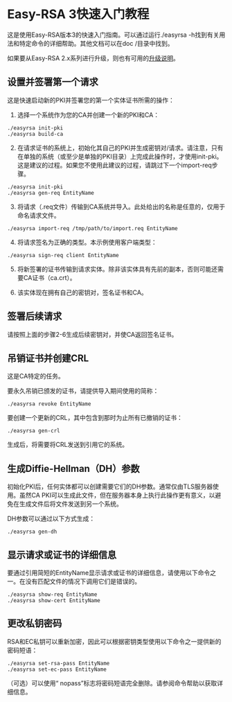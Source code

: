 # Easy-RSA 3快速入门教程
这是使用Easy-RSA版本3的快速入门指南。可以通过运行./easyrsa -h找到有关用法和特定命令的详细帮助。其他文档可以在doc /目录中找到。

如果要从Easy-RSA 2.x系列进行升级，则也有可用的[升级说明](EasyRSA-Upgrade-Notes.md)。

## 设置并签署第一个请求

这是快速启动新的PKI并签署您的第一个实体证书所需的操作：

1. 选择一个系统作为您的CA并创建一个新的PKI和CA：
```
./easyrsa init-pki
./easyrsa build-ca
```
2. 在请求证书的系统上，初始化其自己的PKI并生成密钥对/请求。请注意，只有在单独的系统（或至少是单独的PKI目录）上完成此操作时，才使用init-pki。这是建议的过程。如果您不使用此建议的过程，请跳过下一个import-req步骤。
```
./easyrsa init-pki
./easyrsa gen-req EntityName
```
3. 将请求（.req文件）传输到CA系统并导入。此处给出的名称是任意的，仅用于命名请求文件。
```
./easyrsa import-req /tmp/path/to/import.req EntityName
```
4. 将请求签名为正确的类型。本示例使用客户端类型：
```
./easyrsa sign-req client EntityName
```
5. 将新签署的证书传输到请求实体。除非该实体具有先前的副本，否则可能还需要CA证书（ca.crt）。

6. 该实体现在拥有自己的密钥对，签名证书和CA。

## 签署后续请求
请按照上面的步骤2-6生成后续密钥对，并使CA返回签名证书。

## 吊销证书并创建CRL
这是CA特定的任务。

要永久吊销已颁发的证书，请提供导入期间使用的简称：
```
./easyrsa revoke EntityName
```
要创建一个更新的CRL，其中包含到那时为止所有已撤销的证书：
```
./easyrsa gen-crl
```
生成后，将需要将CRL发送到引用它的系统。

## 生成Diffie-Hellman（DH）参数
初始化PKI后，任何实体都可以创建需要它们的DH参数。通常仅由TLS服务器使用。虽然CA PKI可以生成此文件，但在服务器本身上执行此操作更有意义，以避免在生成文件后将文件发送到另一个系统。

DH参数可以通过以下方式生成：
```
./easyrsa gen-dh
```
## 显示请求或证书的详细信息
要通过引用简短的EntityName显示请求或证书的详细信息，请使用以下命令之一。在没有匹配文件的情况下调用它们是错误的。
```
./easyrsa show-req EntityName
./easyrsa show-cert EntityName
```
## 更改私钥密码
RSA和EC私钥可以重新加密，因此可以根据密钥类型使用以下命令之一提供新的密码短语：
```
./easyrsa set-rsa-pass EntityName
./easyrsa set-ec-pass EntityName
```
（可选）可以使用“ nopass”标志将密码短语完全删除。请参阅命令帮助以获取详细信息。